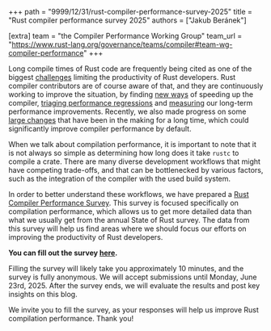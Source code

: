+++
path = "9999/12/31/rust-compiler-performance-survey-2025"
title = "Rust compiler performance survey 2025"
authors = ["Jakub Beránek"]

[extra]
team = "the Compiler Performance Working Group"
team_url = "https://www.rust-lang.org/governance/teams/compiler#team-wg-compiler-performance"
+++

Long compile times of Rust code are frequently being cited as one of the biggest [challenges][annual-survey] limiting the productivity of Rust developers. Rust compiler contributors are of course aware of that, and they are continuously working to improve the situation, by finding [new ways][how-to-speed-up-the-compiler] of speeding up the compiler, [triaging performance regressions][performance-triage] and [measuring][perf-dashboard] our long-term performance improvements. Recently, we also made progress on some [large changes][stabilize-lld] that have been in the making for a long time, which could significantly improve compiler performance by default.

When we talk about compilation performance, it is important to note that it is not always so simple as determining how long does it take `rustc` to compile a crate. There are many diverse development workflows that might have competing trade-offs, and that can be bottlenecked by various factors, such as the integration of the compiler with the used build system.

In order to better understand these workflows, we have prepared a [Rust Compiler Performance Survey][survey-link]. This survey is focused specifically on compilation performance, which allows us to get more detailed data than what we usually get from the annual State of Rust survey. The data from this survey will help us find areas where we should focus our efforts on improving the productivity of Rust developers.

**You can fill out the survey [here][survey-link].**

Filling the survey will likely take you approximately 10 minutes, and the survey is fully anonymous. We will accept submissions until Monday, June 23rd, 2025. After the survey ends, we will evaluate the results and post key insights on this blog.

We invite you to fill the survey, as your responses will help us improve Rust compilation performance. Thank you!

[annual-survey]: https://blog.rust-lang.org/2025/02/13/2024-State-Of-Rust-Survey-results/#challenges
[survey-link]: TODO
[how-to-speed-up-the-compiler]: https://nnethercote.github.io/2025/03/19/how-to-speed-up-the-rust-compiler-in-march-2025.html
[performance-triage]: https://github.com/rust-lang/rustc-perf/blob/master/triage/README.md
[perf-dashboard]: https://perf.rust-lang.org/dashboard.html
[stabilize-lld]: https://github.com/rust-lang/rust/pull/140525
